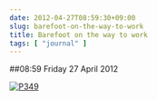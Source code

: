 ```yaml
---
date: 2012-04-27T08:59:30+09:00
slug: barefoot-on-the-way-to-work
title: Barefoot on the way to work
tags: [ "journal" ]
---
```


##08:59 Friday 27 April 2012

[![P349](https://getfile5.posterous.com/getfile/files.posterous.com/thunderrabbit/gHfxFdnizwcmJJEqIhFczftECFCHCFqnnckHoqpCsbDmrasaxEuGldwDmHho/p349.jpg.scaled500.jpg)](https://getfile2.posterous.com/getfile/files.posterous.com/thunderrabbit/gHfxFdnizwcmJJEqIhFczftECFCHCFqnnckHoqpCsbDmrasaxEuGldwDmHho/p349.jpg.scaled1000.jpg)
